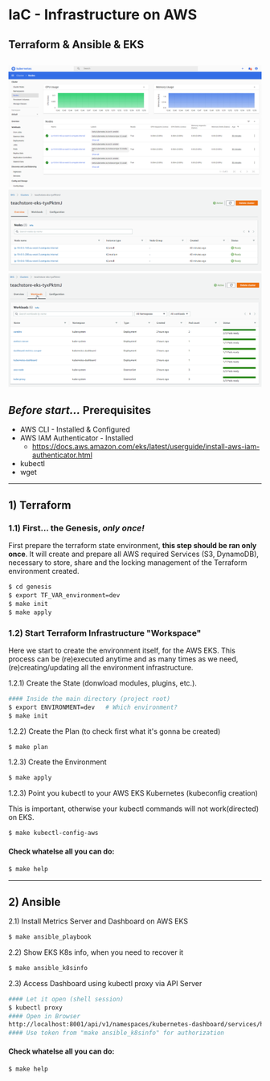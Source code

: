 # IaC - Infrastructure on AWS
## Terraform & Ansible & EKS
![dashboard](https://raw.githubusercontent.com/ualter/teachstore-iac/master/images/dashboard.png)
![eks cluster](https://raw.githubusercontent.com/ualter/teachstore-iac/master/images/overview-eks.png)
![eks workloads](https://raw.githubusercontent.com/ualter/teachstore-iac/master/images/workloads.png)
---
## *Before start...* Prerequisites
- AWS CLI - Installed & Configured
- AWS IAM Authenticator - Installed
  - https://docs.aws.amazon.com/eks/latest/userguide/install-aws-iam-authenticator.html
- kubectl
- wget
---

## 1) Terraform 

### 1.1) First...  the Genesis, *only once!*
First prepare the terraform state environment, **this step should be ran only once**. It will create and prepare all AWS required Services (S3, DynamoDB), necessary to store, share and the locking management of the Terraform environment created.
```bash
$ cd genesis
$ export TF_VAR_environment=dev
$ make init
$ make apply
```
### 1.2) Start Terraform Infrastructure "Workspace"
Here we start to create the environment itself, for the AWS EKS. This process can be (re)executed anytime and as many times as we need, (re)creating/updating all the environment infrastructure.

1.2.1) Create the State (donwload modules, plugins, etc.).
```bash
#### Inside the main directory (project root)
$ export ENVIRONMENT=dev   # Which environment?
$ make init
```
1.2.2) Create the Plan (to check first what it's gonna be created)
```bash
$ make plan
```
1.2.3) Create the Environment
```bash
$ make apply
```
1.2.3) Point you kubectl to your AWS EKS Kubernetes (kubeconfig creation)

This is important, otherwise your kubectl commands will not work(directed) on EKS.
```bash
$ make kubectl-config-aws
```

#### Check whatelse all you can do:
```bash
$ make help
```
---
## 2) Ansible

2.1) Install Metrics Server and Dashboard on AWS EKS
```bash
$ make ansible_playbook
```
2.2) Show EKS K8s info, when you need to recover it
```bash
$ make ansible_k8sinfo
```
2.3) Access Dashboard using kubectl proxy via API Server
```bash
#### Let it open (shell session)
$ kubectl proxy 
#### Open in Browser
http://localhost:8001/api/v1/namespaces/kubernetes-dashboard/services/https:kubernetes-dashboard:/proxy/#/overview?namespace=default
#### Use token from "make ansible_k8sinfo" for authorization
```
#### Check whatelse all you can do:
```bash
$ make help
```